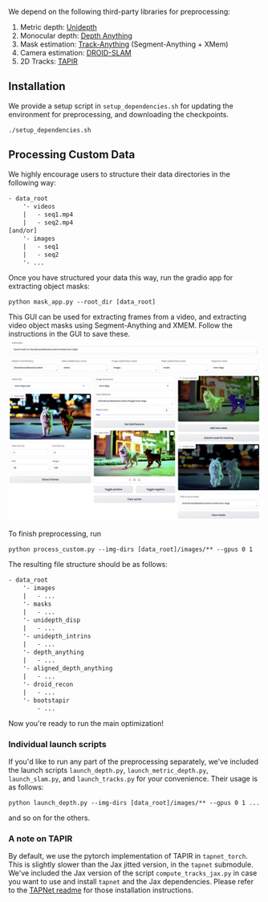 
We depend on the following third-party libraries for preprocessing:

1. Metric depth: [Unidepth](https://github.com/lpiccinelli-eth/UniDepth/blob/main/install.sh)
2. Monocular depth: [Depth Anything](https://github.com/LiheYoung/Depth-Anything)
3. Mask estimation: [Track-Anything](https://github.com/gaomingqi/Track-Anything) (Segment-Anything + XMem)
4. Camera estimation: [DROID-SLAM](https://github.com/princeton-vl/DROID-SLAM/tree/main)
5. 2D Tracks: [TAPIR](https://github.com/google-deepmind/tapnet)

## Installation

We provide a setup script in `setup_dependencies.sh` for updating the environment for preprocessing, and downloading the checkpoints.
```
./setup_dependencies.sh
```

## Processing Custom Data

We highly encourage users to structure their data directories in the following way:
```
- data_root
    '- videos
    |   - seq1.mp4
    |   - seq2.mp4
[and/or]
    '- images
    |   - seq1
    |   - seq2
    '- ...
```

Once you have structured your data this way, run the gradio app for extracting object masks:
```
python mask_app.py --root_dir [data_root]
```
This GUI can be used for extracting frames from a video, and extracting video object masks using Segment-Anything and XMEM. Follow the instructions in the GUI to save these.
![gradio interface](gradio_interface.png)

To finish preprocessing, run
```
python process_custom.py --img-dirs [data_root]/images/** --gpus 0 1
```

The resulting file structure should be as follows:
```
- data_root
    '- images
    |   - ...
    '- masks
    |   - ...
    '- unidepth_disp
    |   - ...
    '- unidepth_intrins
    |   - ...
    '- depth_anything
    |   - ...
    '- aligned_depth_anything
    |   - ...
    '- droid_recon
    |   - ...
    '- bootstapir
        - ...
```

Now you're ready to run the main optimization!

### Individual launch scripts
If you'd like to run any part of the preprocessing separately, we've included the launch scripts `launch_depth.py`, `launch_metric_depth.py`, `launch_slam.py`, and `launch_tracks.py` for your convenience. Their usage is as follows:

```
python launch_depth.py --img-dirs [data_root]/images/** --gpus 0 1 ...
```
and so on for the others.

### A note on TAPIR
By default, we use the pytorch implementation of TAPIR in `tapnet_torch`. This is slightly slower than the Jax jitted version, in the `tapnet` submodule. We've included the Jax version of the script `compute_tracks_jax.py` in case you want to use and install `tapnet` and the Jax dependencies. Please refer to the [TAPNet readme](https://github.com/google-deepmind/tapnet) for those installation instructions. 
